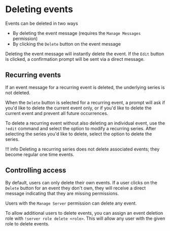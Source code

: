 # Deleting events

Events can be deleted in two ways

- By deleting the event message (requires the `Manage Messages` permission)
- By clicking the `Delete` button on the event message

Deleting the event message will instantly delete the event. If the `Edit`
button is clicked, a confirmation prompt will be sent via a direct message.

## Recurring events

If an event message for a recurring event is deleted, the underlying series is
not deleted.

When the `Delete` button is selected for a recurring event, a prompt will
ask if you'd like to delete the current event only, or if you'd like to delete
the current event and prevent all future occurrences.

To delete a recurring event without also deleting an individual event, use the
`!edit` command and select the option to modify a recurring series. After
selecting the series you'd like to delete, select the option to delete the
series.

!!! info
    Deleting a recurring series does not delete associated events; they become
    regular one time events.

## Controlling access

By default, users can only delete their own events. If a user clicks on the
`Delete` button for an event they don't own, they will receive a direct
message indicating that they are missing permissions.

Users with the `Manage Server` permission can delete any event.

To allow additional users to delete events, you can assign an event deletion
role with `!server role delete <role>`. This will allow any user with the given
role to delete events.
